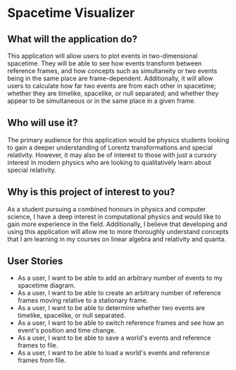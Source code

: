 # Spacetime Visualizer

## What will the application do?

This application will allow users to plot events in two-dimensional spacetime. They will be able to see how events transform between reference frames, and how concepts such as simultaneity or two events being in the same place are frame-dependent. Additionally, it will allow users to calculate how far two events are from each other in spacetime; whether they are timelike, spacelike, or null separated; and whether they appear to be simultaneous or in the same place in a given frame.

## Who will use it?

The primary audience for this application would be physics students looking to gain a deeper understanding of Lorentz transformations and special relativity. However, it may also be of interest to those with just a cursory interest in modern physics who are looking to qualitatively learn about special relativity.

## Why is this project of interest to you?

As a student pursuing a combined honours in physics and computer science, I have a deep interest in computational physics and would like to gain more experience in the field. Additionally, I believe that developing and using this application will allow me to more thoroughly understand concepts that I am learning in my courses on linear algebra and relativity and quanta.

## User Stories

* As a user, I want to be able to add an arbitrary number of events to my spacetime diagram.
* As a user, I want to be able to create an arbitrary number of reference frames moving relative to a stationary frame.
* As a user, I want to be able to determine whether two events are timelike, spacelike, or null separated.
* As a user, I want to be able to switch reference frames and see how an event's position and time change.
* As a user, I want to be able to save a world's events and reference frames to file.
* As a user, I want to be able to load a world's events and reference frames from file.
